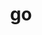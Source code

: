 ---
title: "go"
layout: cache
categories: [package, develop-2024-08-04]
meta: {"versions": ["1.22.4"], "compilers": ["gcc@=10.2.1"], "oss": ["centos7"], "platforms": ["linux"], "targets": ["x86_64_v3"], "stacks": ["developer-tools-manylinux2014", "root"], "num_specs": 1, "num_specs_by_stack": {"root": 1, "developer-tools-manylinux2014": 1}}
spec_details: [{"hash": "lcgk3q23t6kjji6fpjdwkavls4xt5bqf", "compiler": "gcc@=10.2.1", "versions": ["1.22.4"], "os": "centos7", "platform": "linux", "target": "x86_64_v3", "variants": ["build_system=generic"], "stacks": ["root", "developer-tools-manylinux2014"], "size": "-", "tarball": "https://binaries.spack.io/releases/develop-2024-08-04/build_cache/linux-centos7-x86_64_v3/gcc-10.2.1/go-1.22.4/linux-centos7-x86_64_v3-gcc-10.2.1-go-1.22.4-lcgk3q23t6kjji6fpjdwkavls4xt5bqf.spack"}]
---